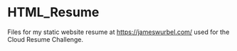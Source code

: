 # HTML_Resume

Files for my static website resume at https://jameswurbel.com/ used for the Cloud Resume Challenge.
